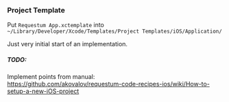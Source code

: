 
###  Project Template

Put `Requestum App.xctemplate` into <br>
`~/Library/Developer/Xcode/Templates/Project Templates/iOS/Application/`

Just very initial start of an implementation.

##### TODO: 
Implement points from manual: <br>
https://github.com/akovalov/requestum-code-recipes-ios/wiki/How-to-setup-a-new-iOS-project
